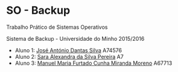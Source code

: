 # SO - Backup
Trabalho Prático de Sistemas Operativos

Sistema de Backup - Universidade do Minho 2015/2016

* Aluno 1: [José António Dantas Silva](https://github.com/zesilva63) A74576
* Aluno 2: [Sara Alexandra da Silva Pereira](https://github.com/Sara87) A7
* Aluno 3: [Manuel Maria Furtado Cunha Miranda Moreno](https://github.com/Talig81) A67713
